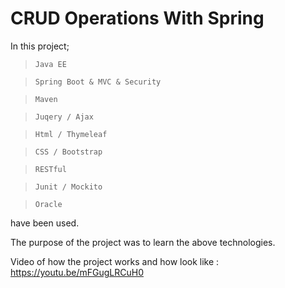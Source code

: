# CRUD Operations With Spring

In this project;

> `Java EE`

> `Spring Boot & MVC & Security`

> `Maven`

> `Juqery / Ajax`

> `Html / Thymeleaf`

> `CSS / Bootstrap`

> `RESTful`

> `Junit / Mockito`

> `Oracle`

have been used.

The purpose of the project was to learn the above technologies.

Video of how the project works and how look like : https://youtu.be/mFGugLRCuH0
